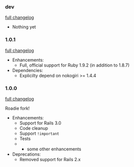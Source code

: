 ### dev

[full changelog](https://github.com/Mange/roadie/compare/v1.0.1..master)

* Nothing yet

### 1.0.1

[full changelog](https://github.com/Mange/roadie/compare/v1.0.0..v1.0.1)

* Enhancements:
    * Full, official support for Ruby 1.9.2 (in addition to 1.8.7)
* Dependencies:
    * Explicilty depend on nokogiri >= 1.4.4

### 1.0.0

[full changelog](https://github.com/Mange/roadie/compare/legacy..v1.0.0)

Roadie fork!

* Enhancements:
  * Support for Rails 3.0
  * Code cleanup
  * Support `!important`
  * Tests
  * + some other enhancements
* Deprecations:
  * Removed support for Rails 2.x

